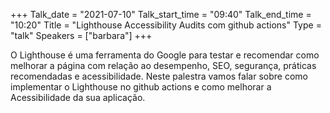 +++
Talk_date = "2021-07-10"
Talk_start_time = "09:40"
Talk_end_time = "10:20"
Title = "Lighthouse Accessibility Audits com github actions"
Type = "talk"
Speakers = ["barbara"]
+++

O Lighthouse é uma ferramenta do Google para testar e recomendar como melhorar a página com relação ao desempenho, SEO, segurança, práticas recomendadas e acessibilidade. Neste palestra vamos falar sobre como implementar o Lighthouse no github actions e como melhorar a Acessibilidade da sua aplicação. 